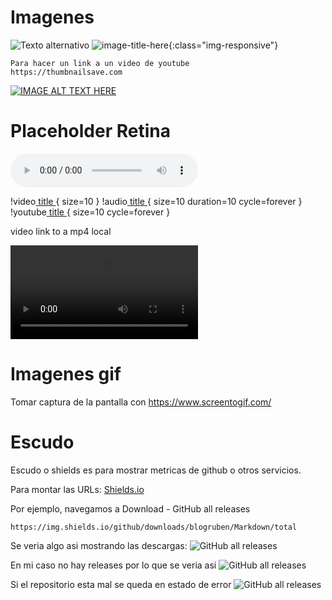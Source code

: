 # Imagenes

![Texto alternativo](/ruta/a/la/imagen.jpg)
![image-title-here](/img/papelera.png){:class="img-responsive"}







```
Para hacer un link a un video de youtube
https://thumbnailsave.com
```

[![IMAGE ALT TEXT HERE](https://img.youtube.com/vi/3ZwHGekEtAs/sddefault.jpg)](https://www.youtube.com/watch?v=3ZwHGekEtAs&ab_channel=midulive)



# Placeholder Retina

![](filename.mp3)

!video[ title ]( url ){ size=10 }
!audio[ title ]( url ){ size=10 duration=10 cycle=forever }
!youtube[ title ]( url ){ size=10 cycle=forever }



video link to a mp4 local

![](filename.mp4)



# Imagenes gif

Tomar captura de la pantalla con 
https://www.screentogif.com/



# Escudo

Escudo o shields es para mostrar metricas de github o otros servicios.

Para montar las URLs: [Shields.io](https://shields.io/)

Por ejemplo, navegamos a Download - GitHub all releases

```
https://img.shields.io/github/downloads/blogruben/Markdown/total
```

Se veria algo asi mostrando las descargas: ![GitHub all releases](https://img.shields.io/github/downloads/atom/atom/total) 

En mi caso no hay releases por lo que se veria asi ![GitHub all releases](https://img.shields.io/github/downloads/blogruben/Markdown/total) 


Si el repositorio esta mal se queda en estado de error ![GitHub all releases](https://img.shields.io/github/downloads/bloedgrube/Mardown/total)

